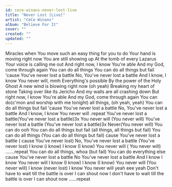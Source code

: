 ```yaml
---
id: cece-winans-never-lost-live
title: "Never Lost [Live]"
artist: "CeCe Winans"
album: "Believe For It"
cover: ""
created: ""
updated: ""
---
```


Miracles when You move
such an easy thing for you to do
Your hand is moving right now
You are still showing up
At the tomb of every Lazarus
Your voice is calling me out
And right now, I know You're able
And my God, come through again
You can do all things
You can do all things but fail
'cause You've never lost a battle
No, You've never lost a battle
And I know, I know
You never will, mmh
Everything's possible
By the power of the Holy Ghost
A new wind is blowing right now (oh yeah)
Breaking my heart of stone
Taking over like its Jericho
And my walls are all crashing down
But right now, I know You're able
And my God, come through again
You can do(c'mon and worship with me tonight) all things, (oh yeah, yeah)
You can do all things but fail
'cause You've never lost a battle
No, You've never lost a battle
And I know, I know
You never will
.repeat
You've never lost a battle(You've never lost a battle)3x
You never will (You never will)
You've  never lost a battle (You've never lost a battle)3x
Never(You never will)
You can do ooh
You can do all things but fail (all things, all things but fail)
You can do all things (You can do all things but fail)
cause You've never lost a battle ( cause You've never lost)
No, You've never lost a battle (You've never lost)
I know (i know) I know (I know)
You never will ( You never will)
   .......repeat
You can do all things, whoa (but fail)
You can do everything else
cause You've never lost a battle
No You've never lost a battle
And I know I know
You never will
I know (I know) I know (I know)
You never will (You never will)
I know (never lost) I know
You never will
yeah eee yeah
Don't have to wait till the battle is over
I can shout now
I don't have to wait till the battle is over
I can shout now
......repeat